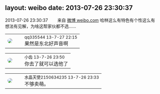 layout: weibo
date: 2013-07-26 23:30:37
---
<meta name="referrer" content="no-referrer" />

2013-07-26 23:30:37  &nbsp;&nbsp;&nbsp;&nbsp;&nbsp;&nbsp; 来自 <a href="http://weibo.com/" rel="nofollow">微博 weibo.com</a>
哈林这么有特色有个性这么有想法有见解，为啥这帮家伙都不选…… ​​​

<table style="width: 100%;">
  <tr>
    <td style="width: 40px;"><img style="border-radius:50%" src="https://tva4.sinaimg.cn/crop.0.0.180.180.50/7d25944djw1e8qgp5bmzyj2050050aa8.jpg?KID=imgbed,tva&Expires=1624464130&ssig=Dh6IAV190N"></td>
    <td colspan="2"><small>qq335544 13-7-27 22:15</small><br/>果然是东北好声音啊</td>
  </tr>
</table>

<table style="width: 100%;">
  <tr>
    <td style="width: 40px;"><img style="border-radius:50%" src="https://tva3.sinaimg.cn/crop.0.0.480.480.50/4d4bc111jw8ejj3t36gwaj20dc0dc769.jpg?KID=imgbed,tva&Expires=1624464130&ssig=mwQyx%2FWQph"></td>
    <td colspan="2"><small>小齿 13-7-26 23:50</small><br/>你去了就可以选他了</td>
  </tr>
</table>

<table style="width: 100%;">
  <tr>
    <td style="width: 40px;"><img style="border-radius:50%" src="https://tva1.sinaimg.cn/crop.0.0.80.80.50/803012fbjw8f6z12p78p3j2028028q2p.jpg?KID=imgbed,tva&Expires=1624464130&ssig=McIOp5rPdd"></td>
    <td colspan="2"><small>水晶天使2150634235 13-7-26 23:33</small><br/>不够卖萌。</td>
  </tr>
</table>
